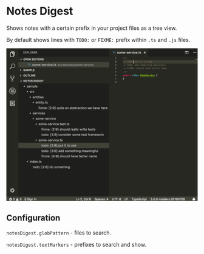 # Notes Digest

Shows notes with a certain prefix in your project files as a tree view.

By default shows lines with `TODO:` or `FIXME:` prefix within `.ts` and `.js` files.

![Screenshot](https://github.com/alexklyuev/vscode-notes-digest/blob/master/docs/demo.png)

## Configuration

`notesDigest.globPattern` - files to search.

`notesDigest.textMarkers` - prefixes to search and show.
